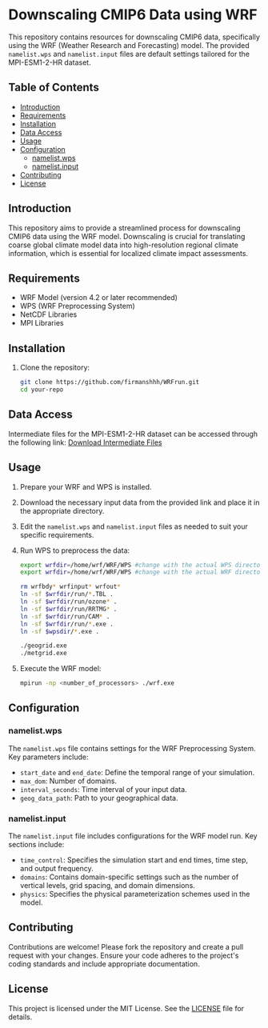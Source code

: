 # Downscaling CMIP6 Data using WRF

This repository contains resources for downscaling CMIP6 data, specifically using the WRF (Weather Research and Forecasting) model. The provided `namelist.wps` and `namelist.input` files are default settings tailored for the MPI-ESM1-2-HR dataset.

## Table of Contents

- [Introduction](#introduction)
- [Requirements](#requirements)
- [Installation](#installation)
- [Data Access](#data-access)
- [Usage](#usage)
- [Configuration](#configuration)
  - [namelist.wps](#namelistwps)
  - [namelist.input](#namelistinput)
- [Contributing](#contributing)
- [License](#license)

## Introduction

This repository aims to provide a streamlined process for downscaling CMIP6 data using the WRF model. Downscaling is crucial for translating coarse global climate model data into high-resolution regional climate information, which is essential for localized climate impact assessments.

## Requirements

- WRF Model (version 4.2 or later recommended)
- WPS (WRF Preprocessing System)
- NetCDF Libraries
- MPI Libraries

## Installation

1. Clone the repository:

   ```bash
   git clone https://github.com/firmanshhh/WRFrun.git
   cd your-repo
   ```

## Data Access

Intermediate files for the MPI-ESM1-2-HR dataset can be accessed through the following link: [Download Intermediate Files](https://terabox.com/s/1u9iBMcHWD1uDFIm1USo5hg)

## Usage

1. Prepare your WRF and WPS is installed.

2. Download the necessary input data from the provided link and place it in the appropriate directory.

3. Edit the `namelist.wps` and `namelist.input` files as needed to suit your specific requirements.

4. Run WPS to preprocess the data:

   ```bash
   export wrfdir=/home/wrf/WRF/WPS #change with the actual WPS directory
   export wrfdir=/home/wrf/WRF/WPS #change with the actual WRF directory

   rm wrfbdy* wrfinput* wrfout*
   ln -sf $wrfdir/run/*.TBL .
   ln -sf $wrfdir/run/ozone* .
   ln -sf $wrfdir/run/RRTMG* .
   ln -sf $wrfdir/run/CAM* .
   ln -sf $wrfdir/run/*.exe .
   ln -sf $wpsdir/*.exe .
   
   ./geogrid.exe
   ./metgrid.exe
   ```

5. Execute the WRF model:

   ```bash
   mpirun -np <number_of_processors> ./wrf.exe
   ```

## Configuration

### namelist.wps

The `namelist.wps` file contains settings for the WRF Preprocessing System. Key parameters include:

- `start_date` and `end_date`: Define the temporal range of your simulation.
- `max_dom`: Number of domains.
- `interval_seconds`: Time interval of your input data.
- `geog_data_path`: Path to your geographical data.

### namelist.input

The `namelist.input` file includes configurations for the WRF model run. Key sections include:

- `time_control`: Specifies the simulation start and end times, time step, and output frequency.
- `domains`: Contains domain-specific settings such as the number of vertical levels, grid spacing, and domain dimensions.
- `physics`: Specifies the physical parameterization schemes used in the model.

## Contributing

Contributions are welcome! Please fork the repository and create a pull request with your changes. Ensure your code adheres to the project's coding standards and include appropriate documentation.

## License

This project is licensed under the MIT License. See the [LICENSE](LICENSE) file for details.
